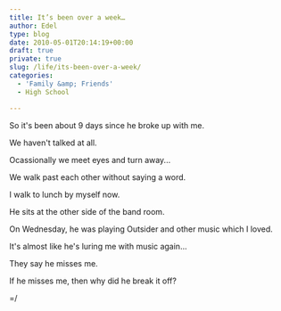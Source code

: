 ```yaml
---
title: It’s been over a week…
author: Edel
type: blog
date: 2010-05-01T20:14:19+00:00
draft: true
private: true
slug: /life/its-been-over-a-week/
categories:
  - 'Family &amp; Friends'
  - High School

---
```

So it's been about 9 days since he broke up with me.
  
We haven't talked at all.
  
Ocassionally we meet eyes and turn away...
  
We walk past each other without saying a word.
  
I walk to lunch by myself now.
  
He sits at the other side of the band room.
  
On Wednesday, he was playing Outsider and other music which I loved.
  
It's almost like he's luring me with music again...
  
They say he misses me.
  
If he misses me, then why did he break it off?
  
=/


